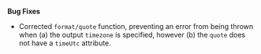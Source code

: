 **Bug Fixes**

* Corrected `format/quote` function, preventing an error from being thrown when (a) the output `timezone` is specified, however (b) the `quote` does not have a `timeUtc` attribute.